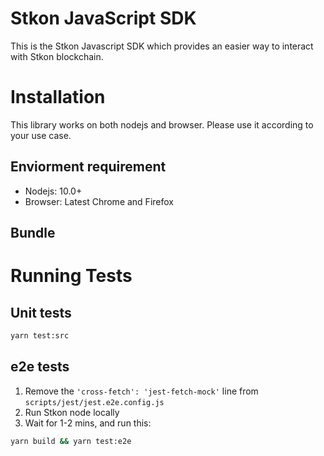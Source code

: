 # Stkon JavaScript SDK


This is the Stkon Javascript SDK which provides an easier way to interact with Stkon blockchain.


# Installation

This library works on both nodejs and browser. Please use it according to your use case.

## Enviorment requirement

* Nodejs: 10.0+
* Browser: Latest Chrome and Firefox
## Bundle


# Running Tests
## Unit tests
```bash
yarn test:src
```
## e2e tests

1. Remove the `'cross-fetch': 'jest-fetch-mock'` line from `scripts/jest/jest.e2e.config.js`
1. Run Stkon node locally
1. Wait for 1-2 mins, and run this:
```bash
yarn build && yarn test:e2e
```




